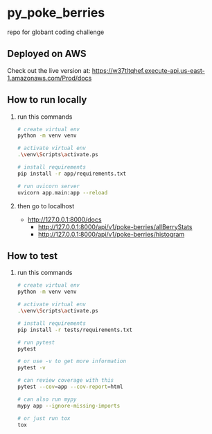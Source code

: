 # py_poke_berries

 repo for globant coding challenge

## Deployed on AWS

Check out the live version at: <https://w37tltqhef.execute-api.us-east-1.amazonaws.com/Prod/docs>

## How to run locally

1. run this commands

    ```sh
    # create virtual env
    python -m venv venv

    # activate virtual env
    .\venv\Scripts\activate.ps

    # install requirements
    pip install -r app/requirements.txt

    # run uvicorn server
    uvicorn app.main:app --reload
    ```

1. then go to localhost

    - <http://127.0.0.1:8000/docs>
        - <http://127.0.0.1:8000/api/v1/poke-berries/allBerryStats>
        - <http://127.0.0.1:8000/api/v1/poke-berries/histogram>

## How to test

1. run this commands

    ```sh
    # create virtual env
    python -m venv venv

    # activate virtual env
    .\venv\Scripts\activate.ps

    # install requirements
    pip install -r tests/requirements.txt

    # run pytest
    pytest

    # or use -v to get more information
    pytest -v

    # can review coverage with this
    pytest --cov=app --cov-report=html

    # can also run mypy
    mypy app --ignore-missing-imports

    # or just run tox
    tox
    ```
